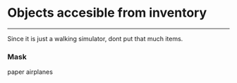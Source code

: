 # Objects accesible from inventory
---
Since it is just a walking simulator, dont put that much items.

### Mask

paper airplanes